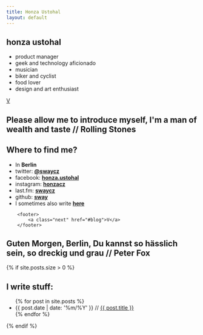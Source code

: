 ```yaml
---
title: Honza Ustohal
layout: default
---
```


<article id="about">
	<h1>
		honza ustohal
	</h1>
		<ul>
			<li>product manager</li>
			<li>geek and technology aficionado</li>
			<li>musician</li>
			<li>biker and cyclist</li>
			<li>food lover</li>
			<li>design and art enthusiast</li>
		</ul>				
	<footer>
		<a class="next" href="#contact">V</a>
	</footer>	
</article>

<article id="me" class="placeholder">
	<h1>Please allow me to introduce myself, I'm a man of wealth and taste <span>//&nbsp;Rolling Stones</span></h1>
</article>	

<article id="contact">
	<h1>Where to find me?</h1>
		<ul>
			<li>In <strong>Berlin</strong></li>
			<li>twitter: <strong><a href="https://twitter.com/swaycz">@swaycz</a></strong></li>
			<li>facebook: <strong><a href="https://facebook.com/honza.ustohal">honza.ustohal</a></strong></li>
			<li>instagram: <strong><a href="https://instagram.com/honzacz">honzacz</a></strong></li>
			<li>last.fm: <strong><a href="https://last.fm/user/swaycz">swaycz</a></strong></li>
			<li>github: <strong><a href="https://github.com/sway">sway</a></strong></li>
			<li>I sometimes also write <strong><a href="/#blog">here</a></strong></li>
		</ul>	
				
		<footer>
			<a class="next" href="#blog">V</a>
		</footer>		
</article>

<article id="berlin" class="placeholder">
	<h1>Guten Morgen, Berlin, Du kannst so h&auml;sslich sein, so dreckig und grau <span>//&nbsp;Peter Fox</span></h1>		
</article>	

{% if site.posts.size > 0 %}
<article id="blog">
	<h1>I write stuff:</h1>
	<ul>
{% for post in site.posts %}
	<li>{{ post.date | date: '%m/%Y' }} // <a href="{{ BASE_PATH }}{{ post.url }}">{{ post.title }}</a></li>
{% endfor %}
	</ul>
</article>
{% endif %}